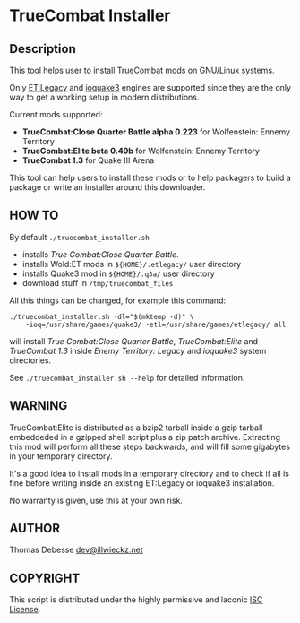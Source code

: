 TrueCombat Installer
====================

Description
-----------

This tool helps user to install [TrueCombat](http://truecombatelite.com/) mods on GNU/Linux systems.

Only [ET:Legacy](http://etlegacy.com/) and [ioquake3](http://ioquake3.org/) engines are supported since they are the only way to get a working setup in modern distributions.

Current mods supported:

* **TrueCombat:Close Quarter Battle alpha 0.223** for Wolfenstein: Ennemy Territory
* **TrueCombat:Elite beta 0.49b** for Wolfenstein: Ennemy Territory
* **TrueCombat 1.3** for Quake Ⅲ Arena

This tool can help users to install these mods or to help packagers to build a package or write an installer around this downloader.

HOW TO
------

By default `./truecombat_installer.sh`

* installs _True Combat:Close Quarter Battle_.
* installs Wold:ET mods in `${HOME}/.etlegacy/` user directory
* installs Quake3 mod in `${HOME}/.q3a/` user directory
* download stuff in `/tmp/truecombat_files`

All this things can be changed, for example this command:

```
./truecombat_installer.sh -dl="$(mktemp -d)" \
    -ioq=/usr/share/games/quake3/ -etl=/usr/share/games/etlegacy/ all
```

will install _True Combat:Close Quarter Battle_, _TrueCombat:Elite_ and _TrueCombat 1.3_ inside _Enemy Territory: Legacy_ and _ioquake3_ system directories.

See `./truecombat_installer.sh --help` for detailed information.

WARNING
-------

TrueCombat:Elite is distributed as a bzip2 tarball inside a gzip tarball embeddeded in a gzipped shell script plus a zip patch archive.
Extracting this mod will perform all these steps backwards, and will fill some gigabytes in your temporary directory.

It's a good idea to install mods in a temporary directory and to check if all is fine before writing inside an existing ET:Legacy or ioquake3 installation.

No warranty is given, use this at your own risk.

AUTHOR
------

Thomas Debesse <dev@illwieckz.net>

COPYRIGHT
---------

This script is distributed under the highly permissive and laconic [ISC License](COPYING.md).
